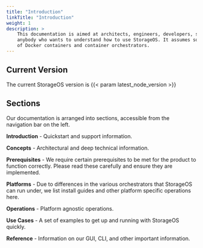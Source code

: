 ```yaml
---
title: "Introduction"
linkTitle: "Introduction"
weight: 1
description: >
    This documentation is aimed at architects, engineers, developers, sysadmins and
    anybody who wants to understand how to use StorageOS. It assumes some knowledge
    of Docker containers and container orchestrators.
---
```


## Current Version

The current StorageOS version is {{< param latest_node_version >}}

## Sections

Our documentation is arranged into sections, accessible from the navigation bar
on the left.

**Introduction** - Quickstart and support information.

**Concepts** - Architectural and deep technical information.

**Prerequisites** - We require certain prerequisites to be met for the product to function
correctly. Please read these carefully and ensure they are implemented.

**Platforms** - Due to differences in the various orchestrators that StorageOS can run under,
we list install guides and other platform specific operations here.

**Operations** - Platform agnostic operations.

**Use Cases** - A set of examples to get up and running with StorageOS quickly.

**Reference** - Information on our GUI, CLI, and other important information.


